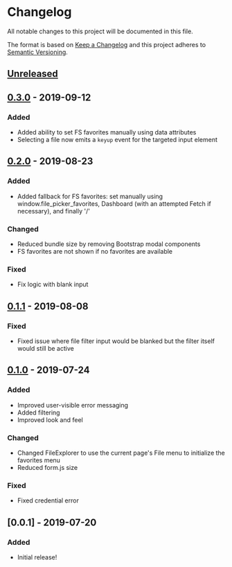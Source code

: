 # Changelog
All notable changes to this project will be documented in this file.

The format is based on [Keep a Changelog](http://keepachangelog.com/en/1.0.0/)
and this project adheres to [Semantic Versioning](http://semver.org/spec/v2.0.0.html).

## [Unreleased]
## [0.3.0] - 2019-09-12
### Added
- Added ability to set FS favorites manually using data attributes
- Selecting a file now emits a `keyup` event for the targeted input element

## [0.2.0] - 2019-08-23
### Added
- Added fallback for FS favorites: set manually using window.file_picker_favorites, Dashboard (with an attempted Fetch if necessary), and finally '/'

### Changed
- Reduced bundle size by removing Bootstrap modal components
- FS favorites are not shown if no favorites are available

### Fixed
- Fix logic with blank input

## [0.1.1] - 2019-08-08
### Fixed
- Fixed issue where file filter input would be blanked but the filter itself would still be active

## [0.1.0] - 2019-07-24
### Added

- Improved user-visible error messaging
- Added filtering
- Improved look and feel

### Changed

- Changed FileExplorer to use the current page's File menu to initialize the favorites menu
- Reduced form.js size

### Fixed

- Fixed credential error

## [0.0.1] - 2019-07-20
### Added
- Initial release!

[Unreleased]: https://github.com/OSC/ood_js_filepicker/compare/v0.3.0...HEAD
[0.3.0]: https://github.com/OSC/ood_js_filepicker/compare/v0.2.0...v0.3.0
[0.2.0]: https://github.com/OSC/ood_js_filepicker/compare/v0.1.1...v0.2.0
[0.1.1]: https://github.com/OSC/ood_js_filepicker/compare/v0.1.0...v0.1.1
[0.1.0]: https://github.com/OSC/ood_js_filepicker/compare/v0.0.1...v0.1.0